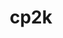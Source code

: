 ---
title: "cp2k"
layout: cache
categories: [package, develop-2025-05-25]
meta: {"compilers": ["gcc@11.4.0"], "num_specs": 4, "num_specs_by_stack": {"e4s": 2, "e4s-neoverse-v2": 2, "root": 4}, "oss": ["ubuntu22.04"], "platforms": ["linux"], "stacks": ["e4s", "e4s-neoverse-v2", "root"], "targets": ["neoverse_v2", "x86_64_v3"], "versions": ["2025.1"]}
spec_details: [{"compiler": "gcc@11.4.0", "hash": "633xb2bgm3joatr4p6gkkrqjgctxf45o", "os": "ubuntu22.04", "platform": "linux", "size": "-", "stacks": ["e4s", "root"], "target": "x86_64_v3", "variants": ["build_system=cmake", "build_type=Release", "~cosma", "~cuda", "~deepmd", "~dftd4", "+dlaf", "~elpa", "~enable_regtests", "generator=ninja", "~ipo", "~libint", "~libvori", "+libxc", "lmax=5", "+mpi", "~mpi_f08", "+openmp", "~pexsi", "~plumed", "~pytorch", "~quip", "~rocm", "~sirius", "smm=libxsmm", "~spglib", "~spla"], "versions": ["2025.1"]}, {"compiler": "gcc@11.4.0", "hash": "6bo2cccnfmsqok2olc4hbmtxudw5wx5z", "os": "ubuntu22.04", "platform": "linux", "size": "-", "stacks": ["e4s-neoverse-v2", "root"], "target": "neoverse_v2", "variants": ["build_system=cmake", "build_type=Release", "~cosma", "~cuda", "~deepmd", "~dftd4", "+dlaf", "~elpa", "~enable_regtests", "generator=ninja", "~ipo", "~libint", "~libvori", "+libxc", "lmax=5", "+mpi", "~mpi_f08", "+openmp", "~pexsi", "~plumed", "~pytorch", "~quip", "~rocm", "~sirius", "smm=blas", "~spglib", "~spla"], "versions": ["2025.1"]}, {"compiler": "gcc@11.4.0", "hash": "btyev26w2t27ygkhojagdxob3todnykd", "os": "ubuntu22.04", "platform": "linux", "size": "-", "stacks": ["e4s-neoverse-v2", "root"], "target": "neoverse_v2", "variants": ["build_system=cmake", "build_type=Release", "~cosma", "~cuda", "~deepmd", "~dftd4", "~dlaf", "~elpa", "~enable_regtests", "generator=ninja", "~ipo", "+libint", "~libvori", "+libxc", "lmax=5", "+mpi", "~mpi_f08", "+openmp", "~pexsi", "~plumed", "~pytorch", "~quip", "~rocm", "~sirius", "smm=blas", "~spglib", "~spla"], "versions": ["2025.1"]}, {"compiler": "gcc@11.4.0", "hash": "lidi4euczmq3nz3q7j246a3ezdoeeidd", "os": "ubuntu22.04", "platform": "linux", "size": "-", "stacks": ["e4s", "root"], "target": "x86_64_v3", "variants": ["build_system=cmake", "build_type=Release", "~cosma", "~cuda", "~deepmd", "~dftd4", "~dlaf", "~elpa", "~enable_regtests", "generator=ninja", "~ipo", "+libint", "~libvori", "+libxc", "lmax=5", "+mpi", "~mpi_f08", "+openmp", "~pexsi", "~plumed", "~pytorch", "~quip", "~rocm", "~sirius", "smm=libxsmm", "~spglib", "~spla"], "versions": ["2025.1"]}]
---